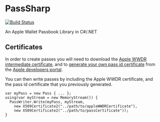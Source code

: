# PassSharp

[![Build Status](https://travis-ci.org/daxko/PassSharp.svg?branch=master)](https://travis-ci.org/daxko/PassSharp)

An Apple Wallet Passbook Library in C#/.NET

## Certificates

In order to create passes you will need to download the [Apple WWDR intermediate certificate](http://developer.apple.com/certificationauthority/AppleWWDRCA.cer), and to [generate your own pass id certificate](https://developer.apple.com/library/content/documentation/IDEs/Conceptual/AppDistributionGuide/MaintainingCertificates/MaintainingCertificates.html#//apple_ref/doc/uid/TP40012582-CH31-SW32) from the [Apple developers portal](http://developer.apple.com/account).

You can then write passes by including the Apple WWDR certificate, and the pass id certificate that you previously generated.

```
var myPass = new Pass { ... };
using(var myStream = new MemoryStream()) {
  PassWriter.Write(myPass, myStream,
    new X509Certificate2("../path/to/appleWWDRCertificate"),
    new X509Certificate2("../path/to/passCertificate"));
}
```